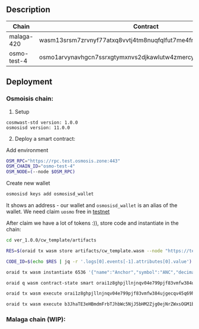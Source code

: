 ## Description

| Chain       | Contract                                                        |
| ----------- | --------------------------------------------------------------- |
| malaga-420  | wasm13srsm7zrvnyf77atxq8vvtj4tm8nuqfqlfut7me4fml00zxjqd3qmz3dnt |
| osmo-test-4 | osmo1arvynavhgcn7ssrxgtymxnvs2djkawlutw4zmercyhjw8jdd40wq76hl7n |

## Deployment

### Osmoisis chain:

1. Setup

```
cosmwast-std version: 1.0.0
osmosisd version: 11.0.0
```

2. Deploy a smart contract:

Add environment

```sh
OSM_RPC="https://rpc.test.osmosis.zone:443"
OSM_CHAIN_ID="osmo-test-4"
OSM_NODE=(--node $OSM_RPC)
```

Create new wallet

```sh
osmosisd keys add osmosisd_wallet
```

It shows an address - our wallet and `osmosisd_wallet` is an alias of the wallet.
We need claim `uosmo` free in [testnet](https://faucet.osmosis.zone/#/)

After claim we have a lot of tokens :)), store code and instantiate in the chain:

```sh
cd ver_1.0.0/cw_template/artifacts

RES=$(oraid tx wasm store artifacts/cw_template.wasm --node "https://testnet-rpc.orai.io:443" --chain-id "Oraichain-testnet" --from yodan-wallet --gas-prices 0.1orai --gas auto --gas-adjustment 1.3 -y --output json -b block)

CODE_ID=$(echo $RES | jq -r '.logs[0].events[-1].attributes[0].value')

oraid tx wasm instantiate 6536 '{"name":"Anchor","symbol":"ANC","decimals":6,"initial_balances":[{"address":"orai1z8ghpjllnjnqv04e799pjf83vmfw384ujgecqv45q69hxr9va8jsun5g27","amount":"6000000"}]}' --node "https://testnet-rpc.orai.io:443" --chain-id Oraichain-testnet --from yodan-wallet --label "cw_counter" --gas-prices 0.025orai --gas auto --gas-adjustment 1.3 -b block -y --no-admin

oraid q wasm contract-state smart orai1z8ghpjllnjnqv04e799pjf83vmfw384ujgecqv45q69hxr9va8jsun5g27 '{ "counter": {} }' --node "https://testnet-rpc.orai.io:443" --chain-id Oraichain-testnet // get

oraid tx wasm execute orai1z8ghpjllnjnqv04e799pjf83vmfw384ujgecqv45q69hxr9va8jsun5g27 '{ "update": {} }' --node "https://testnet-rpc.orai.io:443" --chain-id Oraichain-testnet --from yodan-wallet --gas-prices 0.025orai --gas auto --gas-adjustment 1.3 -b block -y // update

oraid tx wasm execute b3JhaTE3eHBmdmFrbTJhbWc5NjJ5bHM2Zjg0ejNrZWxsOGM1bHIyNHIydw== '{"mint":{"recipient":"'"orai1z8ghpjllnjnqv04e799pjf83vmfw384ujgecqv45q69hxr9va8jsun5g27"'","amount":"100"}}' --node "https://testnet-rpc.orai.io:443" --chain-id Oraichain-testnet --from yodan-wallet --broadcast-mode=block --gas auto --gas-adjustment 1.3 -y


```

### Malaga chain (WIP):
